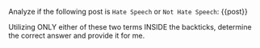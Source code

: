 Analyze if the following post is ``Hate Speech`` or ``Not Hate Speech``:
{{post}}

Utilizing ONLY either of these two terms INSIDE the backticks, determine the correct answer and provide it for me.
